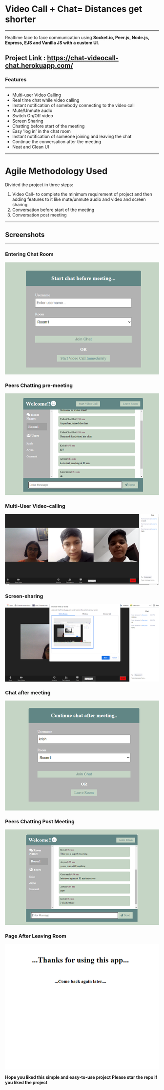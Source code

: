 # Video Call + Chat= Distances get shorter
---
Realtime face to face communication using **Socket.io, Peer.js, Node.js, Express, EJS and Vanilla JS with a custom UI**. 

**Project Link** : https://chat-videocall-chat.herokuapp.com/
---
### Features
---
* Multi-user Video Calling
* Real time chat while video calling
* Instant notification of somebody connecting to the video call 
* Mute/Unmute audio
* Switch On/Off video
* Screen Sharing
* Chatting before start of the meeting
* Easy 'log in' in the chat room 
* Instant notification of someone joining and leaving the chat
* Continue the conversation after the meeting
* Neat and Clean UI
---
# Agile Methodology Used

Divided the project in three steps:
1. Video Call- to complete the minimum requirement of project and then adding features to it like mute/unmute audio and video and screen sharing.
2. Conversation before start of the meeting 
3. Conversation post meeting

---
## Screenshots
---
### Entering Chat Room
![alt text](https://github.com/krish-1806/Video-Call-Final/blob/main/Screenshots/chat-before-meeting.png)

### Peers Chatting pre-meeting
![alt text](https://github.com/krish-1806/Video-Call-Final/blob/main/Screenshots/peers-chatting-pre-meeting.png)

### Multi-User Video-calling
![alt text](https://github.com/krish-1806/Video-Call-Final/blob/main/Screenshots/video-calling.png)

### Screen-sharing
![alt text](https://github.com/krish-1806/Video-Call-Final/blob/main/Screenshots/screen-sharing.png)

### Chat after meeting
![alt text](https://github.com/krish-1806/Video-Call-Final/blob/main/Screenshots/chat-after-meeting.png)

### Peers Chatting Post Meeting
![alt text](https://github.com/krish-1806/Video-Call-Final/blob/main/Screenshots/peers-chatting-post-meeting.png)

### Page After Leaving Room 
![alt text](https://github.com/krish-1806/Video-Call-Final/blob/main/Screenshots/last-page.png)

**Hope you liked this simple and easy-to-use project**
**Please star the repo if you liked the project**



